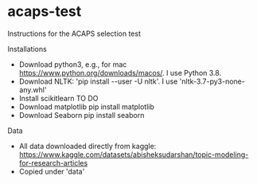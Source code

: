 # acaps-test
 Instructions for the ACAPS selection test 

Installations

- Download python3, e.g., for mac https://www.python.org/downloads/macos/. I use Python 3.8.
- Download NLTK: 'pip install --user -U nltk'. I use 'nltk-3.7-py3-none-any.whl' 
- Install scikitlearn TO DO 
- Download matplotlib pip install matplotlib
- Download Seaborn pip install seaborn

Data

- All data downloaded directly from kaggle: https://www.kaggle.com/datasets/abisheksudarshan/topic-modeling-for-research-articles
- Copied under 'data'